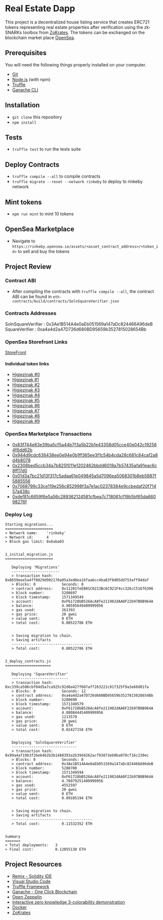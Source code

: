 # Real Estate Dapp

This project is a decentralized house listing service that creates ERC721 tokens representing real estate properties after verification using the zk-SNARKs toolbox from [ZoKrates](https://github.com/Zokrates/ZoKrates). The tokens can be exchanged on the blockchain market place [OpenSea](https://docs.opensea.io/).

## Prerequisites

You will need the following things properly installed on your computer.

- [Git](https://git-scm.com/)
- [Node.js](https://nodejs.org/) (with npm)
- [Truffle](https://www.trufflesuite.com/docs/truffle/getting-started/installation)
- [Ganache CLI](https://github.com/trufflesuite/ganache-cli/blob/master/README.md)

## Installation

- `git clone` this repository
- `npm install`

## Tests

- `truffle test` to run the tests suite

## Deploy Contracts

- `truffle compile --all` to compile contracts
- `truffle migrate --reset --network rinkeby` to deploy to rinkeby network

## Mint tokens

- `npm run mint` to mint 10 tokens

## OpenSea Marketplace

- Navigate to `https://rinkeby.opensea.io/assets/<asset_contract_address>/<token_id>` to sell and buy the tokens

## Project Review

### Contract ABI

- After compiling the contracts with `truffle compile --all`, the contract ABI can be found in `eth-contracts/build/contracts/SolnSquareVerifier.json`

### Contracts Addresses

SolnSquareVerifier : 0x3Ae1B514A4e0aEb051569a147aDc824466A96deB
SquareVerifier : 0xa4a4d2a47D726d680BD95659b3527815028654Bb

### OpenSea Storefront Links

[StoreFront](https://rinkeby.opensea.io/assets/higiezinak)


#### Individual token links

- [Higiezinak #0](https://rinkeby.opensea.io/assets/0x3Ae1B514A4e0aEb051569a147aDc824466A96deB/0)
- [Higiezinak #1](https://rinkeby.opensea.io/assets/0x3Ae1B514A4e0aEb051569a147aDc824466A96deB/1)
- [Higiezinak #2](https://rinkeby.opensea.io/assets/0x3Ae1B514A4e0aEb051569a147aDc824466A96deB/2)
- [Higiezinak #3](https://rinkeby.opensea.io/assets/0x3Ae1B514A4e0aEb051569a147aDc824466A96deB/3)
- [Higiezinak #4](https://rinkeby.opensea.io/assets/0x3Ae1B514A4e0aEb051569a147aDc824466A96deB/4)
- [Higiezinak #5](https://rinkeby.opensea.io/assets/0x3Ae1B514A4e0aEb051569a147aDc824466A96deB/5)
- [Higiezinak #6](https://rinkeby.opensea.io/assets/0x3Ae1B514A4e0aEb051569a147aDc824466A96deB/6)
- [Higiezinak #7](https://rinkeby.opensea.io/assets/0x3Ae1B514A4e0aEb051569a147aDc824466A96deB/7)
- [Higiezinak #8](https://rinkeby.opensea.io/assets/0x3Ae1B514A4e0aEb051569a147aDc824466A96deB/8)
- [Higiezinak #9](https://rinkeby.opensea.io/assets/0x3Ae1B514A4e0aEb051569a147aDc824466A96deB/9)

### OpenSea Marketplace Transactions

- [0x83f744e83e39ba5cf5a44b7f3a5b22b1e43358d05cce40e042c192564f6dd62b](https://rinkeby.etherscan.io/tx/0x83f744e83e39ba5cf5a44b7f3a5b22b1e43358d05cce40e042c192564f6dd62b)
- [0x944d9cdc636438ee0e94e0b1ff365ee3f1c54b4cda28c681c84caf2a8d4b8078](https://rinkeby.etherscan.io/tx/0x944d9cdc636438ee0e94e0b1ff365ee3f1c54b4cda28c681c84caf2a8d4b8078)
- [0x2308bed5ccb34a7b825f011e1202462bbdd6018a7b57435afa91eac6c8ff17d0](https://rinkeby.etherscan.io/tx/0x2308bed5ccb34a7b825f011e1202462bbdd6018a7b57435afa91eac6c8ff17d0)
- [0x01d3a7bc21d13f317c5adaa61e049845a5d7096ea5068301b8eb5887f5885556](https://rinkeby.etherscan.io/tx/0x01d3a7bc21d13f317c5adaa61e049845a5d7096ea5068301b8eb5887f5885556)
- [0x7068799c33ce119e256c852998f3a7e1ac02378384e9ccbedaf20f71457a438c](https://rinkeby.etherscan.io/tx/0x7068799c33ce119e256c852998f3a7e1ac02378384e9ccbedaf20f71457a438c)
- [0xdef81c6659f6e5a56c289362124581cfbea7c718061cf19b5bf65da66098276f](https://rinkeby.etherscan.io/tx/0xdef81c6659f6e5a56c289362124581cfbea7c718061cf19b5bf65da66098276f)

### Deploy Log

```
Starting migrations...
======================
> Network name:    'rinkeby'
> Network id:      4
> Block gas limit: 0x6aba03


1_initial_migration.js
======================

   Deploying 'Migrations'
   ----------------------
   > transaction hash:    0x8659eee5a4ff0829d902170a05a3ed8ea16faa6cc4ba83f8d05dd753aff94daf
   > Blocks: 0            Seconds: 8
   > contract address:    0x11201feEB01C0213Bc6C921F4cc326cC516f6306
   > block number:        5280697
   > block timestamp:     1571349549
   > account:             0xF61728bB526AcA8fe211982dAA0F22b97B0B964A
   > balance:             4.90595649409999956
   > gas used:            261393
   > gas price:           20 gwei
   > value sent:          0 ETH
   > total cost:          0.00522786 ETH


   > Saving migration to chain.
   > Saving artifacts
   -------------------------------------
   > Total cost:          0.00522786 ETH


2_deploy_contracts.js
=====================

   Deploying 'SquareVerifier'
   --------------------------
   > transaction hash:    0xc339ca506cbf04d5a7ca925c92d8a427f607aff263221c91f325f9a3e68d01fa
   > Blocks: 0            Seconds: 12
   > contract address:    0xa4a4d2a47D726d680BD95659b3527815028654Bb
   > block number:        5280699
   > block timestamp:     1571349579
   > account:             0xF61728bB526AcA8fe211982dAA0F22b97B0B964A
   > balance:             4.88084445409999956
   > gas used:            1213579
   > gas price:           20 gwei
   > value sent:          0 ETH
   > total cost:          0.02427158 ETH


   Deploying 'SolnSquareVerifier'
   ------------------------------
   > transaction hash:    0x99a4a719b3f2be64b2b3b1488393a2b39d4262acf93873eb0ba070cf16c239ec
   > Blocks: 0            Seconds: 8
   > contract address:    0x3Ae1B514A4e0aEb051569a147aDc824466A96deB
   > block number:        5280700
   > block timestamp:     1571349594
   > account:             0xF61728bB526AcA8fe211982dAA0F22b97B0B964A
   > balance:             4.78979251409999956
   > gas used:            4552597
   > gas price:           20 gwei
   > value sent:          0 ETH
   > total cost:          0.09105194 ETH


   > Saving migration to chain.
   > Saving artifacts
   -------------------------------------
   > Total cost:          0.11532352 ETH


Summary
=======
> Total deployments:   3
> Final cost:          0.12055138 ETH
```

## Project Resources

- [Remix - Solidity IDE](https://remix.ethereum.org/)
- [Visual Studio Code](https://code.visualstudio.com/)
- [Truffle Framework](https://truffleframework.com/)
- [Ganache - One Click Blockchain](https://truffleframework.com/ganache)
- [Open Zeppelin ](https://openzeppelin.org/)
- [Interactive zero knowledge 3-colorability demonstration](http://web.mit.edu/~ezyang/Public/graph/svg.html)
- [Docker](https://docs.docker.com/install/)
- [ZoKrates](https://github.com/Zokrates/ZoKrates)
